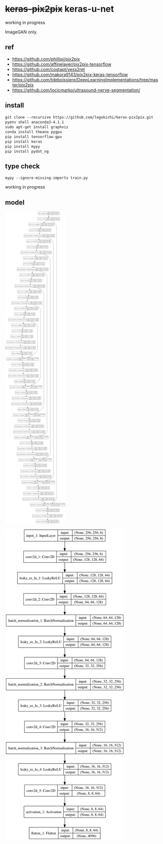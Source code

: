 # ~~keras-pix2pix~~ keras-u-net

working in progress

ImageGAN only.

## ref

* https://github.com/phillipi/pix2pix
* https://github.com/affinelayer/pix2pix-tensorflow
* https://github.com/costapt/vess2ret
* https://github.com/makora9143/pix2pix-keras-tensorflow
* https://github.com/tdeboissiere/DeepLearningImplementations/tree/master/pix2pix
* https://github.com/jocicmarko/ultrasound-nerve-segmentation/

## install

```
git clone --recursive https://github.com/legokichi/keras-pix2pix.git
pyenv shell anaconda3-4.1.1
sudo apt-get install graphviz
conda install theano pygpu
pip install tensorflow-gpu
pip install keras
pip install mypy
pip install pydot_ng
```


## type check

```
mypy --ignore-missing-imports train.py 
```

working in progress

## model

![segnet](https://raw.githubusercontent.com/legokichi/keras-pix2pix/master/unet.png)

![segnet](https://raw.githubusercontent.com/legokichi/keras-pix2pix/master/disc.png)
